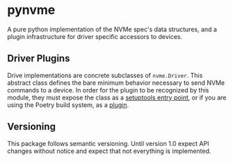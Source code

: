# pynvme

A pure python implementation of the NVMe spec's data structures, and a plugin
infrastructure for driver specific accessors to devices.

## Driver Plugins

Drive implementations are concrete subclasses of `nvme.Driver`. This abstract
class defines the bare minimum behavior necessary to send NVMe commands to a
device. In order for the plugin to be recognized by this module, they must
expose the class as a [setuptools entry point][setuptools-entry], or if you are
using the Poetry build system, as a [plugin][poetry-plugins].

[setuptools-entry]: https://setuptools.readthedocs.io/en/latest/userguide/entry_point.html
[poetry-plugins]: https://python-poetry.org/docs/pyproject#plugins

## Versioning

This package follows semantic versioning. Until version 1.0 expect API changes
without notice and expect that not everything is implemented.